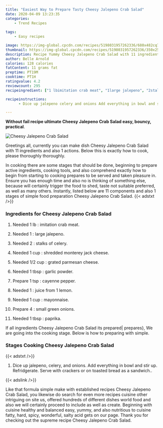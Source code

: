 ```yaml
---
title: "Easiest Way to Prepare Tasty Cheesy Jalepeno Crab Salad"
date: 2020-04-09 13:23:35
categories:
    - Trend Recipes
    
tags:
    - Easy recipes

image: https://img-global.cpcdn.com/recipes/5198031957262336/680x482cq70/cheesy-jalepeno-crab-salad-recipe-main-photo.jpg
thumbnail: https://img-global.cpcdn.com/recipes/5198031957262336/350x250cq70/cheesy-jalepeno-crab-salad-recipe-main-photo.jpg
description: Recipe Yummy Cheesy Jalepeno Crab Salad with 11 ingredients and 1 stages of easy cooking.
author: Belle Arnold
calories: 128 calories
fatContent: 11 grams fat
preptime: PT19M
cooktime: PT1H
ratingvalue: 4.2
reviewcount: 295
recipeingredient: ["1 lbimitation crab meat", "1large jalepeno", "2stalks of celery", "1 cupshredded monterey jack cheese", "1/2 cupgrated parmesan cheese", "1 tbspgarlic powder", "1 tspcayenne pepper", "1juice from 1 lemon", "1 cupmayonnaise", "4small green onions", "1 tbsppaprika"]

recipeinstructions: 
      - Dice up jalepeno celery and onions Add everything in bowl and stir up Refridgerate Serve with crackers or on toasted bread as a sandwich

---
```




**Without fail recipe ultimate Cheesy Jalepeno Crab Salad easy, bouncy, practical**. 


![Cheesy Jalepeno Crab Salad](https://img-global.cpcdn.com/recipes/5198031957262336/680x482cq70/cheesy-jalepeno-crab-salad-recipe-main-photo.jpg "Cheesy Jalepeno Crab Salad")




Greetings all, currently you can make dish Cheesy Jalepeno Crab Salad with 11 ingredients and also 1 actions. Below this is exactly how to cook, please thoroughly thoroughly.

In cooking there are some stages that should be done, beginning to prepare active ingredients, cooking tools, and also comprehend exactly how to begin from starting to cooking prepares to be served and taken pleasure in. Ensure you has enough time and also no is thinking of something else, because will certainly trigger the food to shed, taste not suitable preferred, as well as many others. Instantly, listed below are 11 components and also 1 stages of simple food preparation Cheesy Jalepeno Crab Salad.
{{< adstxt />}}

### Ingredients for Cheesy Jalepeno Crab Salad


1. Needed 1 lb : imitation crab meat.

1. Needed 1 : large jalepeno.

1. Needed 2 : stalks of celery.

1. Needed 1 cup : shredded monterey jack cheese.

1. Needed 1/2 cup : grated parmesan cheese.

1. Needed 1 tbsp : garlic powder.

1. Prepare 1 tsp : cayenne pepper.

1. Needed 1 : juice from 1 lemon.

1. Needed 1 cup : mayonnaise.

1. Prepare 4 : small green onions.

1. Needed 1 tbsp : paprika.



If all ingredients Cheesy Jalepeno Crab Salad its prepared| prepares}, We are going into the cooking stage. Below is how to preparing with simple.

### Stages Cooking Cheesy Jalepeno Crab Salad

{{< adstxt />}}


1. Dice up jalepeno, celery, and onions. Add everything in bowl and stir up. Refridgerate. Serve with crackers or on toasted bread as a sandwich..





{{< adslink />}}

Like that formula simple make with established recipes Cheesy Jalepeno Crab Salad, you likewise do search for even more recipes cuisine other intriguing on site us, offered hundreds of different dishes world food and also we will certainly proceed to include as well as create. Beginning with cuisine healthy and balanced easy, yummy, and also nutritious to cuisine fatty, hard, spicy, wonderful, salty acid gets on our page. Thank you for checking out the supreme recipe Cheesy Jalepeno Crab Salad.
